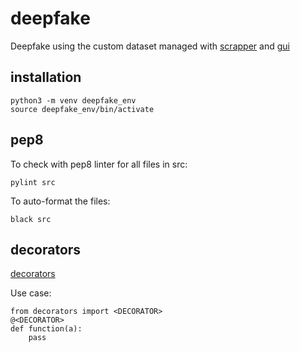 # deepfake

Deepfake using the custom dataset managed with [scrapper](https://github.com/KookaS/scrapper) and [gui](https://github.com/KookaS/dataset-gui)

## installation

    python3 -m venv deepfake_env
    source deepfake_env/bin/activate

## pep8

To check with pep8 linter for all files in src:

    pylint src

To auto-format the files:

    black src

## decorators

[decorators](src/decorators/README.md)

Use case:

    from decorators import <DECORATOR>
    @<DECORATOR>
    def function(a):
        pass